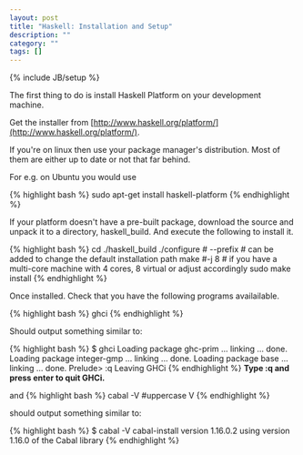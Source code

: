 ```yaml
---
layout: post
title: "Haskell: Installation and Setup"
description: ""
category: ""
tags: []
---
```

{% include JB/setup %}

The first thing to do is install Haskell Platform on your development machine.

Get the installer from [http://www.haskell.org/platform/](http://www.haskell.org/platform/).

If you're on linux then use your package manager's distribution. Most of them are either up to date or not that far behind.

For e.g. on Ubuntu you would use


{% highlight bash %}
sudo apt-get install haskell-platform
{% endhighlight %}

If your platform doesn't have a pre-built package, download the source and unpack it to a directory, haskell_build. And execute the following to install it.

{% highlight bash %}
cd ./haskell_build
./configure # --prefix # can be added to change the default installation path
make #-j 8 # if you have a multi-core machine with 4 cores, 8 virtual or adjust accordingly
sudo make install
{% endhighlight %}

Once installed. Check that you have the following programs availailable.

{% highlight bash %}
ghci
{% endhighlight %}

Should output something similar to:

{% highlight bash %}
$ ghci
Loading package ghc-prim ... linking ... done.
Loading package integer-gmp ... linking ... done.
Loading package base ... linking ... done.
Prelude> :q
Leaving GHCi
{% endhighlight %}
__Type :q and press enter to quit GHCi.__

and 
{% highlight bash %}
cabal -V #uppercase V
{% endhighlight %}

should output something similar to:

{% highlight bash %}
$ cabal -V
cabal-install version 1.16.0.2
using version 1.16.0 of the Cabal library
{% endhighlight %}
